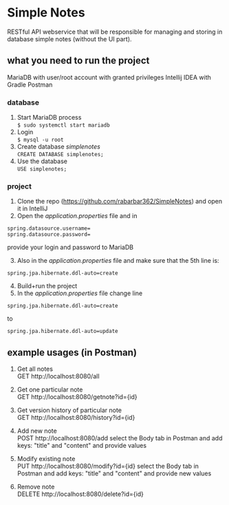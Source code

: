 # Simple Notes

RESTful API webservice that will be responsible for managing and storing in database simple notes (without the UI part).



## what you need to run the project
MariaDB with user/root account with granted privileges
Intellij IDEA with Gradle
Postman

### database

1. Start MariaDB process\
`$ sudo systemctl start mariadb`
2. Login\
`$ mysql -u root`
3. Create database *simplenotes*\
`CREATE DATABASE simplenotes;`
4. Use the database\
`USE simplenotes;`

### project
1. Clone the repo (https://github.com/rabarbar362/SimpleNotes) and open it in IntelliJ
2. Open the *application.properties* file and in
````
spring.datasource.username=
spring.datasource.password=
````
provide your login and password to MariaDB

3. Also in the *application.properties* file and make sure that the 5th line is:
````
spring.jpa.hibernate.ddl-auto=create
````
4. Build+run the project
5. In the *application.properties* file change line
````
spring.jpa.hibernate.ddl-auto=create
````
to
````
spring.jpa.hibernate.ddl-auto=update
````

## example usages (in Postman)

1. Get all notes\
GET http://localhost:8080/all

2. Get one particular note\
GET http://localhost:8080/getnote?id={id}

3. Get version history of particular note\
GET http://localhost:8080/history?id={id}

4. Add new note\
POST http://localhost:8080/add
select the Body tab in Postman and add keys: "title" and "content" and provide values

5. Modify existing note\
PUT http://localhost:8080/modify?id={id}
select the Body tab in Postman and add keys: "title" and "content" and provide new values

6. Remove note\
DELETE http://localhost:8080/delete?id={id}


